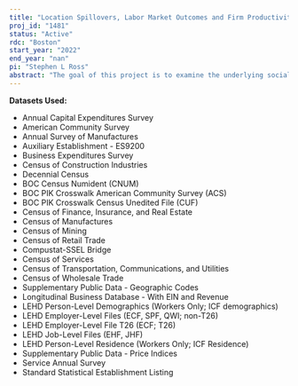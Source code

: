 ```yaml
---
title: "Location Spillovers, Labor Market Outcomes and Firm Productivity"
proj_id: "1481"
status: "Active"
rdc: "Boston"
start_year: "2022"
end_year: "nan"
pi: "Stephen L Ross"
abstract: "The goal of this project is to examine the underlying social determinants of agglomeration economies.  Specifically, we will use samples of workers drawn from the ACS and Decennial Census data to examine the effect of proximity to employment concentrations and firm activity more generally on wages, and use samples drawn from the Longitudinal Business Database and related data sets to estimate models of Total Factor Productivity (manufacturing only), employment growth and establishment formation as a function of surrounding economic activity.  Economic spillovers, one of Marshall's three major agglomerative forces, are thought to arise from social interactions between individuals when information and ideas are exchanged.  However, large amounts of evidence exist to suggest that the pattern of social interactions is not random, with individuals that share key human capital or demographic attributes often choosing to interact with each other more than with similarly situated individuals who differ on those attributes.  Therefore, we intend to examine the extent to which wages and establishment outcomes vary with the match between a firm's workers and the surrounding workforce.  When available, we intend to use existing matches between sampled workers in the ACS and Decennial Census with establishments in order to provide better controls for the match between each firm's workers and the attributes of surrounding workers.   Finally, given the focus on Economic spillovers, we also intend to investigate models that might capture learning where changes in wages over time and changes in firm total factor productivity are modeled as a function of the level of economic activity in the surrounding area."
---
```


**Datasets Used:**

  - Annual Capital Expenditures Survey 
  - American Community Survey 
  - Annual Survey of Manufactures 
  - Auxiliary Establishment - ES9200 
  - Business Expenditures Survey 
  - Census of Construction Industries 
  - Decennial Census 
  - BOC Census Numident (CNUM) 
  - BOC PIK Crosswalk American Community Survey (ACS) 
  - BOC PIK Crosswalk Census Unedited File (CUF) 
  - Census of Finance, Insurance, and Real Estate 
  - Census of Manufactures 
  - Census of Mining 
  - Census of Retail Trade 
  - Compustat-SSEL Bridge 
  - Census of Services 
  - Census of Transportation, Communications, and Utilities 
  - Census of Wholesale Trade 
  - Supplementary Public Data - Geographic Codes 
  - Longitudinal Business Database - With EIN and Revenue 
  - LEHD Person-Level Demographics (Workers Only; ICF demographics) 
  - LEHD Employer-Level Files (ECF, SPF, QWI; non-T26) 
  - LEHD Employer-Level File T26 (ECF; T26) 
  - LEHD Job-Level Files (EHF, JHF) 
  - LEHD Person-Level Residence (Workers Only; ICF Residence) 
  - Supplementary Public Data - Price Indices 
  - Service Annual Survey 
  - Standard Statistical Establishment Listing 


